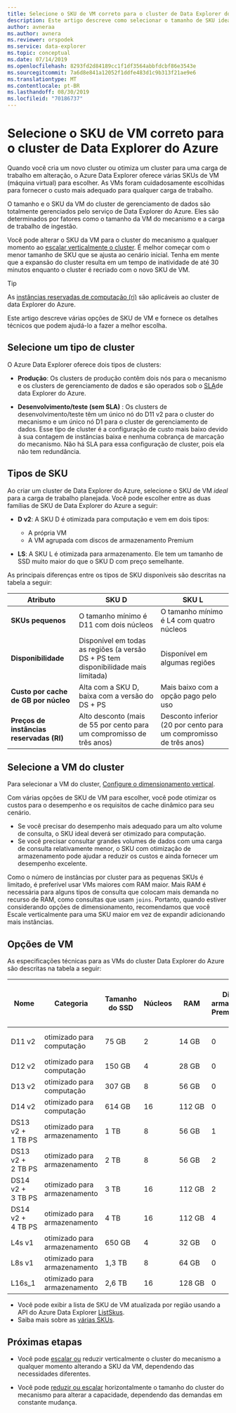 ```yaml
---
title: Selecione o SKU de VM correto para o cluster de Data Explorer do Azure
description: Este artigo descreve como selecionar o tamanho de SKU ideal para o cluster de Data Explorer do Azure.
author: avneraa
ms.author: avnera
ms.reviewer: orspodek
ms.service: data-explorer
ms.topic: conceptual
ms.date: 07/14/2019
ms.openlocfilehash: 8293fd2d84189cc1f1df3564abbfdcbf86e3543e
ms.sourcegitcommit: 7a6d8e841a12052f1ddfe483d1c9b313f21ae9e6
ms.translationtype: MT
ms.contentlocale: pt-BR
ms.lasthandoff: 08/30/2019
ms.locfileid: "70186737"
---
```

# <a name="select-the-correct-vm-sku-for-your-azure-data-explorer-cluster"></a>Selecione o SKU de VM correto para o cluster de Data Explorer do Azure 

Quando você cria um novo cluster ou otimiza um cluster para uma carga de trabalho em alteração, o Azure Data Explorer oferece várias SKUs de VM (máquina virtual) para escolher. As VMs foram cuidadosamente escolhidas para fornecer o custo mais adequado para qualquer carga de trabalho. 

O tamanho e o SKU da VM do cluster de gerenciamento de dados são totalmente gerenciados pelo serviço de Data Explorer do Azure. Eles são determinados por fatores como o tamanho da VM do mecanismo e a carga de trabalho de ingestão. 

Você pode alterar o SKU da VM para o cluster do mecanismo a qualquer momento ao [escalar verticalmente o cluster](manage-cluster-vertical-scaling.md). É melhor começar com o menor tamanho de SKU que se ajusta ao cenário inicial. Tenha em mente que a expansão do cluster resulta em um tempo de inatividade de até 30 minutos enquanto o cluster é recriado com o novo SKU de VM.

> [!TIP]
> As [instâncias reservadas de computação (ri)](https://docs.microsoft.com/azure/virtual-machines/windows/prepay-reserved-vm-instances) são aplicáveis ao cluster de data Explorer do Azure.  

Este artigo descreve várias opções de SKU de VM e fornece os detalhes técnicos que podem ajudá-lo a fazer a melhor escolha.

## <a name="select-a-cluster-type"></a>Selecione um tipo de cluster

O Azure Data Explorer oferece dois tipos de clusters:

* **Produção**: Os clusters de produção contêm dois nós para o mecanismo e os clusters de gerenciamento de dados e são operados sob o [SLA](https://azure.microsoft.com/support/legal/sla/data-explorer/v1_0/)de data Explorer do Azure.

* **Desenvolvimento/teste (sem SLA)** : Os clusters de desenvolvimento/teste têm um único nó do D11 v2 para o cluster do mecanismo e um único nó D1 para o cluster de gerenciamento de dados. Esse tipo de cluster é a configuração de custo mais baixo devido à sua contagem de instâncias baixa e nenhuma cobrança de marcação do mecanismo. Não há SLA para essa configuração de cluster, pois ela não tem redundância.

## <a name="sku-types"></a>Tipos de SKU

Ao criar um cluster de Data Explorer do Azure, selecione o SKU de VM *ideal* para a carga de trabalho planejada. Você pode escolher entre as duas famílias de SKU de Data Explorer do Azure a seguir:

* **D v2**: A SKU D é otimizada para computação e vem em dois tipos:
    * A própria VM
    * A VM agrupada com discos de armazenamento Premium

* **LS**: A SKU L é otimizada para armazenamento. Ele tem um tamanho de SSD muito maior do que o SKU D com preço semelhante.

As principais diferenças entre os tipos de SKU disponíveis são descritas na tabela a seguir:
 
| Atributo | SKU D | SKU L |
|---|---|---
|**SKUs pequenos**|O tamanho mínimo é D11 com dois núcleos|O tamanho mínimo é L4 com quatro núcleos |
|**Disponibilidade**|Disponível em todas as regiões (a versão DS + PS tem disponibilidade mais limitada)|Disponível em algumas regiões |
|**Custo por&nbsp;cache de GB por núcleo**|Alta com a SKU D, baixa com a versão do DS + PS|Mais baixo com a opção pago pelo uso |
|**Preços de instâncias reservadas (RI)**|Alto desconto (mais de&nbsp;55 por cento para um compromisso de três anos)|Desconto inferior (20&nbsp;por cento para um compromisso de três anos) |  

## <a name="select-your-cluster-vm"></a>Selecione a VM do cluster 

Para selecionar a VM do cluster, [Configure o dimensionamento vertical](manage-cluster-vertical-scaling.md#configure-vertical-scaling). 

Com várias opções de SKU de VM para escolher, você pode otimizar os custos para o desempenho e os requisitos de cache dinâmico para seu cenário. 
* Se você precisar do desempenho mais adequado para um alto volume de consulta, o SKU ideal deverá ser otimizado para computação. 
* Se você precisar consultar grandes volumes de dados com uma carga de consulta relativamente menor, o SKU com otimização de armazenamento pode ajudar a reduzir os custos e ainda fornecer um desempenho excelente.

Como o número de instâncias por cluster para as pequenas SKUs é limitado, é preferível usar VMs maiores com RAM maior. Mais RAM é necessária para alguns tipos de consulta que colocam mais demanda no recurso de RAM, como consultas que usam `joins`. Portanto, quando estiver considerando opções de dimensionamento, recomendamos que você Escale verticalmente para uma SKU maior em vez de expandir adicionando mais instâncias.

## <a name="vm-options"></a>Opções de VM

As especificações técnicas para as VMs do cluster Data Explorer do Azure são descritas na tabela a seguir:

|**Nome**| **Categoria** | **Tamanho do SSD** | **Núcleos** | **RAM** | **Discos de armazenamento Premium (&nbsp;1 TB)**| **Contagem mínima de instâncias por cluster** | **Contagem máxima de instâncias por cluster**
|---|---|---|---|---|---|---|---
|D11 v2| otimizado para computação | 75&nbsp;GB    | 2 | 14&nbsp;GB | 0 | 1 | 8 (exceto para desenvolvimento/teste SKU, que é 1)
|D12 v2| otimizado para computação | 150&nbsp;GB   | 4 | 28&nbsp;GB | 0 | 2 | 16
|D13 v2| otimizado para computação | 307&nbsp;GB   | 8 | 56&nbsp;GB | 0 | 2 | 1\.000
|D14 v2| otimizado para computação | 614&nbsp;GB   | 16| 112&nbsp;GB | 0 | 2 | 1\.000
|DS13 v2 + 1&nbsp;TB&nbsp;PS| otimizado para armazenamento | 1&nbsp;TB | 8 | 56&nbsp;GB | 1 | 2 | 1\.000
|DS13 v2 + 2&nbsp;TB&nbsp;PS| otimizado para armazenamento | 2&nbsp;TB | 8 | 56&nbsp;GB | 2 | 2 | 1\.000
|DS14 v2 + 3&nbsp;TB&nbsp;PS| otimizado para armazenamento | 3&nbsp;TB | 16 | 112&nbsp;GB | 2 | 2 | 1\.000
|DS14 v2 + 4&nbsp;TB&nbsp;PS| otimizado para armazenamento | 4&nbsp;TB | 16 | 112&nbsp;GB | 4 | 2 | 1\.000
|L4s v1| otimizado para armazenamento | 650&nbsp;GB | 4 | 32&nbsp;GB | 0 | 2 | 16
|L8s v1| otimizado para armazenamento | 1,3&nbsp;TB | 8 | 64&nbsp;GB | 0 | 2 | 1\.000
|L16s_1| otimizado para armazenamento | 2,6&nbsp;TB | 16| 128&nbsp;GB | 0 | 2 | 1\.000

* Você pode exibir a lista de SKU de VM atualizada por região usando a API do Azure Data Explorer [ListSkus](/dotnet/api/microsoft.azure.management.kusto.clustersoperationsextensions.listskus?view=azure-dotnet). 
* Saiba mais sobre as [várias SKUs](/azure/virtual-machines/windows/sizes). 

## <a name="next-steps"></a>Próximas etapas

* Você pode [escalar ou](manage-cluster-vertical-scaling.md) reduzir verticalmente o cluster do mecanismo a qualquer momento alterando a SKU da VM, dependendo das necessidades diferentes. 

* Você pode [reduzir ou escalar](manage-cluster-horizontal-scaling.md) horizontalmente o tamanho do cluster do mecanismo para alterar a capacidade, dependendo das demandas em constante mudança.

